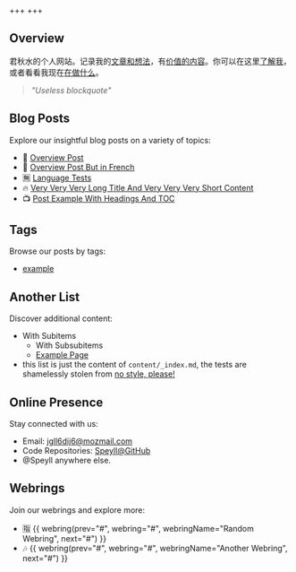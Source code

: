 +++
+++

## Overview

君秋水的个人网站。记录我的[文章和想法](./post)，有[价值的内容](./achieve)。你可以在这里[了解我](./about)，或者看看我现在[在做什么](./now)。

> *"Useless blockquote"*

## Blog Posts

Explore our insightful blog posts on a variety of topics:

- 🥣 [Overview Post](./blog/overview-post)
- 🥣 [Overview Post But in French](./fr/blog/overview-post)
- 🈚 [Language Tests](./blog/language-tests)
- 🔥 [Very Very Very Long Title And Very Very Very Short Content](./blog/very-very-very-long-title-and-very-very-very-short-content)
- 📺 [Post Example With Headings And TOC](./blog/post-example-with-headings-and-toc)

## Tags

Browse our posts by tags:

- [example](./tags/example)

## Another List

Discover additional content:

- With Subitems
  - With Subsubitems
  - [Example Page](./about)
- this list is just the content of `content/_index.md`, the tests are shamelessly stolen from [no style, please!](https://www.getzola.org/themes/no-style-please/)

## Online Presence

Stay connected with us:

- Email: [jgll6dij6@mozmail.com](mailto:jgll6dij6@mozmail.com)
- Code Repositories: [Speyll@GitHub](https://github.com/Speyll)
- @Speyll anywhere else.

## Webrings

Join our webrings and explore more:

- 🈯 {{ webring(prev="#", webring="#", webringName="Random Webring", next="#") }}
- 🎶 {{ webring(prev="#", webring="#", webringName="Another Webring", next="#") }}
